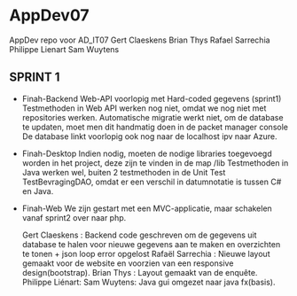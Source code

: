 # AppDev07
AppDev repo voor AD_IT07
Gert Claeskens
Brian Thys
Rafael Sarrechia
Philippe Lienart
Sam Wuytens

SPRINT 1
----------
- Finah-Backend
  Web-API voorlopig met Hard-coded gegevens (sprint1)
  Testmethoden in Web API werken nog niet, omdat we nog niet met repositories werken.
  Automatische migratie werkt niet, om de database te updaten, moet men dit handmatig doen in de packet manager console
  De database linkt voorlopig ook nog naar de localhost ipv naar Azure.
  
- Finah-Desktop
  Indien nodig, moeten de nodige libraries toegevoegd worden in het project, deze zijn te vinden in de map /lib
  Testmethoden in Java werken wel, buiten 2 testmethoden in de Unit Test TestBevragingDAO, omdat er een verschil in
  datumnotatie is tussen C# en Java.
- Finah-Web
  We zijn gestart met een MVC-applicatie, maar schakelen vanaf sprint2 over naar php.


    Gert Claeskens : Backend code geschreven om de gegevens uit database te halen voor nieuwe gegevens aan te maken en overzichten te tonen + json loop error opgelost
    Rafaël Sarrechia : Nieuwe layout gemaakt voor de website en voorzien van een responsive design(bootstrap). 
    Brian Thys : Layout gemaakt van de enquête. 
    Philippe Liénart: 
    Sam Wuytens: Java gui omgezet naar java fx(basis).
    
    
